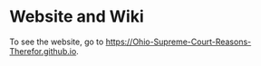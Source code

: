 # Website and Wiki

To see the website, go to <https://Ohio-Supreme-Court-Reasons-Therefor.github.io>.
